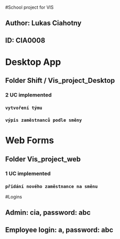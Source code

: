 #School project for VIS

## Author: Lukas Ciahotny

## ID: CIA0008


# Desktop App
## Folder Shift / Vis_project_Desktop
### 2 UC implemented
### ```vytvoření týmu```
### ```výpis zaměstnanců podle směny```
# Web Forms
## Folder Vis_project_web
### 1 UC implemented
### ```přidání nového zaměstnance na směnu```
#Logins
## Admin: cia, password: abc
## Employee login: a, password: abc
